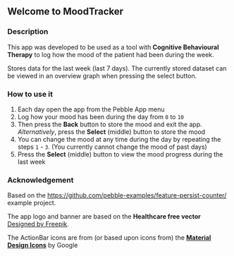 ﻿## Welcome to MoodTracker ##

### Description ###

This app was developed to be used as a tool with **Cognitive Behavioural Therapy** to log how the mood of the patient had been during the week.

Stores data for the last week (last 7 days). The currently stored dataset can be viewed in an overview graph when pressing the select button.

### How to use it ###

1. Each day open the app from the Pebble App menu
2. Log how your mood has been during the day from `0` to `10`
3. Then press the **Back** button to store the mood and exit the app.
   _Alternatively_, press the **Select** (middle) button to store the mood
4. You can change the mood at any time during the day by repeating the steps
   `1` - `3`. (You currently cannot change the mood of past days)
5. Press the **Select** (middle) button to view the mood progress during the 
   last week

### Acknowledgement ###

Based on the <https://github.com/pebble-examples/feature-persist-counter/> example project.

The app logo and banner are based on the **Healthcare free vector** [Designed by Freepik](http://www.freepik.com/free-vector/healthcare-free-vector-banners_713583.htm).

The ActionBar icons are from (or based upon icons from) the **[Material Design Icons](https://github.com/google/material-design-icons)** by Google